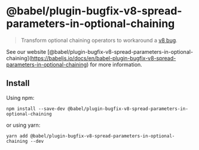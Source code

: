<span class="citation" data-cites="babel/plugin-bugfix-v8-spread-parameters-in-optional-chaining">@babel/plugin-bugfix-v8-spread-parameters-in-optional-chaining</span>
=======================================================================================================================================================================

> Transform optional chaining operators to workaround a [v8 bug](https://crbug.com/v8/11558).

See our website <span class="citation" data-cites="babel/plugin-bugfix-v8-spread-parameters-in-optional-chaining">\[@babel/plugin-bugfix-v8-spread-parameters-in-optional-chaining\]</span>(https://babeljs.io/docs/en/babel-plugin-bugfix-v8-spread-parameters-in-optional-chaining) for more information.

Install
-------

Using npm:

    npm install --save-dev @babel/plugin-bugfix-v8-spread-parameters-in-optional-chaining

or using yarn:

    yarn add @babel/plugin-bugfix-v8-spread-parameters-in-optional-chaining --dev
